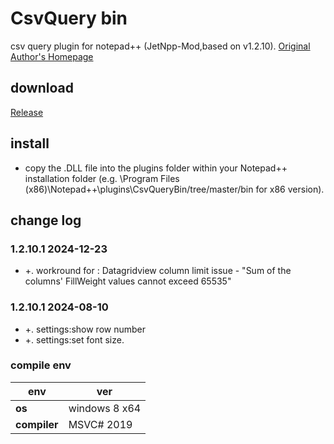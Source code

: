 ﻿# CsvQuery bin
csv query plugin for notepad++ (JetNpp-Mod,based on v1.2.10). [Original Author's Homepage](https://github.com/jokedst/CsvQuery)

## download

[Release](https://github.com/JetNpp/CsvQueryBin/tree/master/bin "Release")

## install
- copy the .DLL file into the plugins folder within your Notepad++ installation folder (e.g. \Program Files (x86)\Notepad++\plugins\CsvQueryBin/tree/master/bin for x86 version).

## change log
### 1.2.10.1 2024-12-23
- +. workround for :  Datagridview column limit issue - "Sum of the columns' FillWeight values cannot exceed 65535" 

### 1.2.10.1 2024-08-10
- +. settings:show row number
- +. settings:set font size.

### compile env
|env   | ver|
| - | - |
|__os__|windows 8 x64|
|__compiler__|MSVC# 2019|
